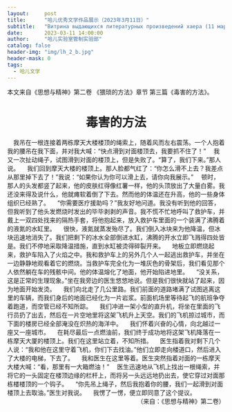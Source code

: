 ```yaml
---
layout:     post
title:      "哈儿优秀文学作品展示（2023年3月11日）"
subtitle:   "Витрина выдающихся литературных произведений хаера (11 марта 2023 года)"
date:       2023-03-11 14:00:00
author:     "哈儿实验室管制实验部"
catalog: false
header-img: "img/lh_2_b.jpg"
header-mask: 0
tags:
  - 哈儿文学
---
```


本文来自《思想与精神》第二卷 《猥琐的方法》章节 第三篇《毒害的方法》。
<div style="text-align: center"><h1>毒害的方法</h1></div>
&ensp;&ensp;我吊在一根连接着两栋摩天大楼楼顶的绳索上，随着风而左右震荡。一个人抱着我的腰吊在我下面，并对我大喊：“快点滑到对面楼顶去，我要抓不住了！”  
&ensp;&ensp;我又一次扯动绳子，试图滑到对面的楼顶上，但是失败了。“算了，我们下来。”那人说。  
&ensp;&ensp;我们回到摩天大楼的楼顶上。那人脸都气红了：“你怎么滑不上去？我差点从那里掉下去了！”我说：“如果你认为你可以滑上去，请你向我展示。”  
&ensp;&ensp;顿时，那人的头发都竖了起来，他的皮肤红得像红薯一样，他的头顶放出了大量白雾。我还没来得及说什么，他就瘫软着倒了下去。然而他的体温还在升高，他的一些身体组织已经熟了。  
&ensp;&ensp;“你需要医疗援助吗？”我友好地问道。我没有听到他的回答，但我听到了他头发燃烧时发出的毕毕剥剥的声音。我不慌不忙地呼叫了救护车，并戴上一双四处找来的隔热手套，将他抱起来，放入救护车里面的一个装满了沸腾着的液氮的水缸里。  
&ensp;&ensp;很快，液氮就蒸发殆尽了。我们倒入冰块来为他降温，但冰块迅速地消失了。我们把剩下的冰水全部倒进水缸，沸腾的开水立即飞溅得四处皆是。我们不停地采取降温措施，直到水缸被烫得碎裂开来。  
&ensp;&ensp;地板立即燃烧起来，救护车陷入了火焰之中。我和救护车上的另外几个人一起逃出救护车，并坐在一边静静地观看着它的燃烧。当救护车完全化为一堆灰色的骨架后，我们看见那个人依然躺在车的残骸中间。他的体温熔化了地面，他开始陷进地里。  
&ensp;&ensp;“没关系，这是正常的生理现象。”坐在我旁边的医生悠悠地说。但是我们很快就站了起来，因为地面开始发烫。  
&ensp;&ensp;我们向北走了几公里路。我们前面的道路堵满了试图逃离这里的车辆，而我们身后的地面已经化为一片岩浆。前面机场里等待起飞的航班争夺着跑道，而空管已经不知所踪。  
&ensp;&ensp;我们冲进一架小型的直升机，将坐在里面的飞行员扔了出去，然后在一片空地里将这架飞机升上天空。我们的飞机掠过城市，而下面的楼房已经全部淹没在炽热的海洋中。  
&ensp;&ensp;我们怀着兴奋的心情，向北越过一座又一座城市。  
&ensp;&ensp;在耗尽最后一点燃油前，我们终于成功地将这架飞机降落在一栋摩天大厦的楼顶上。我们在这里站立着，不知所措。  
&ensp;&ensp;医生指着我对剩下几个人说：“我和他在这里守着飞机，你们下去找油。”他们立即走向楼道口，然后进入了大楼的电梯，下去了。  
&ensp;&ensp;我和医生在这里等着。医生突然指着对面的一栋摩天大楼大喊：“看，那里有一大箱燃油！”  
&ensp;&ensp;医生迅速地从飞机上找出一根绳索，并将它的一头固定在楼顶边缘的栏杆上，而将另一头远远地扔出去，使它穿过对面那栋楼楼顶的一个钩子。  
&ensp;&ensp;“你先吊上绳子，然后我抱着你的腰，我们一起滑到对面楼顶上去取油。”医生对我说。  
&ensp;&ensp;我愣了一愣，便立即同意了这个提议。
<div style="text-align: right">（来自：《思想与精神》第二卷）</div>